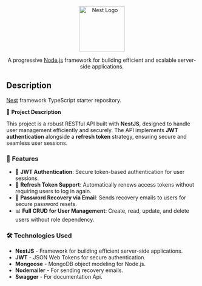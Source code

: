 <p align="center">
  <a href="http://nestjs.com/" target="blank"><img src="https://nestjs.com/img/logo-small.svg" width="120" alt="Nest Logo" /></a>
</p>

[circleci-image]: https://img.shields.io/circleci/build/github/nestjs/nest/master?token=abc123def456
[circleci-url]: https://circleci.com/gh/nestjs/nest

  <p align="center">A progressive <a href="http://nodejs.org" target="_blank">Node.js</a> framework for building efficient and scalable server-side applications.</p>
  
</p>

## Description

[Nest](https://github.com/nestjs/nest) framework TypeScript starter repository.

📌 **Project Description**

This project is a robust RESTful API built with **NestJS**, designed to handle user management efficiently and securely. The API implements **JWT authentication** alongside a **refresh token** strategy, ensuring secure and seamless user sessions.

### 🔑 **Features**

- 🔐 **JWT Authentication**: Secure token-based authentication for user sessions.  
- 🔄 **Refresh Token Support**: Automatically renews access tokens without requiring users to log in again.  
- 📧 **Password Recovery via Email**: Sends recovery emails to users for secure password resets.  
- 📊 **Full CRUD for User Management**: Create, read, update, and delete users without role dependency.  

### 🛠️ **Technologies Used**

- **NestJS** - Framework for building efficient server-side applications.  
- **JWT** - JSON Web Tokens for secure authentication.  
- **Mongoose** - MongoDB object modeling for Node.js.  
- **Nodemailer** - For sending recovery emails.
- **Swagger** - For documentation Api.
